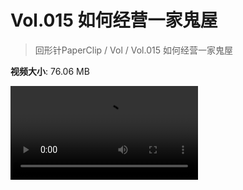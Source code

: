 # Vol.015 如何经营一家鬼屋

> 回形针PaperClip / Vol / Vol.015 如何经营一家鬼屋

**视频大小**: 76.06 MB

<div class="video"><video src="https://file.hsyhx.top/video/PaperClip/Vol/015.mp4" controls preload>🤔 您的浏览器不支持 video 标签</video></div>